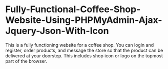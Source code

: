 # Fully-Functional-Coffee-Shop-Website-Using-PHPMyAdmin-Ajax-Jquery-Json-With-Icon
This is a fully functioning website for a coffee shop. You can login and register, order products, and message the store so that the product can be delivered at your doorstep. This includes shop icon or logo on the topmost part of the browser.

